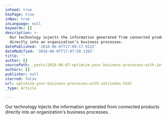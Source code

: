 ```yaml
---
inFeed: true
hasPage: true
inNav: true
inLanguage: null
keywords: []
description: >-
  Our technology injects the information generated from connected products
  directly into an organization’s business processes. 
datePublished: '2016-06-07T17:09:17.912Z'
dateModified: '2016-06-07T17:07:50.138Z'
title: ''
author: []
sourcePath: _posts/2016-06-07-optimize-your-business-processes-with-iot.md
authors: []
publisher: null
starred: false
url: optimize-your-business-processes-with-iot/index.html
_type: Article

---
```

Our technology injects the information generated from connected products directly into an organization's business processes.